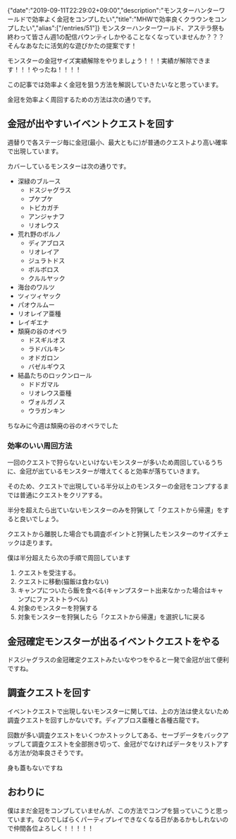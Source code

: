 {"date":"2019-09-11T22:29:02+09:00","description":"モンスターハンターワールドで効率よく金冠をコンプしたい","title":"MHWで効率良くクラウンをコンプしたい","alias":["/entries/51"]}
モンスターハンターワールド、アステラ祭も終わって皆さん週1の配信バウンティしかやることなくなっていませんか？？？そんなあなたに活気的な遊びかたの提案です！

モンスターの金冠サイズ実績解除をやりましょう！！！実績が解除できます！！！やったね！！！！

この記事では効率よく金冠を狙う方法を解説していきたいなと思っています。

金冠を効率よく周回するための方法は次の通りです。

## 金冠が出やすいイベントクエストを回す

週替りで各ステージ毎に金冠(最小、最大ともに)が普通のクエストより高い確率で出現しています。

カバーしているモンスターは次の通りです。

- 深緑のブルース
  - ドスジャグラス
  - プケプケ
  - トビカガチ
  - アンジャナフ
  - リオレウス
- 荒れ野のボルノ
  - ディアブロス
  - リオレイア
  - ジュラトドス
  - ボルボロス
  - クルルヤック
-  海台のワルツ
  - ツィツィヤック
  - パオウルムー
  - リオレイア亜種
  - レイギエナ
- 頽廃の谷のオペラ
  - ドスギルオス
  - ラドバルキン
  - オドガロン
  - バゼルギウス
- 結晶たちのロックンロール
  - ドドガマル
  - リオレウス亜種
  - ヴォルガノス
  - ウラガンキン

ちなみに今週は頽廃の谷のオペラでした

### 効率のいい周回方法

一回のクエストで狩らないといけないモンスターが多いため周回しているうちに、金冠が出ているモンスターが増えてくると効率が落ちていきます。

そのため、クエストで出現している半分以上のモンスターの金冠をコンプするまでは普通にクエストをクリアする。

半分を超えたら出ていないモンスターのみを狩猟して「クエストから帰還」をすると良いでしょう。

クエストから離脱した場合でも調査ポイントと狩猟したモンスターのサイズチェックは走ります。

僕は半分超えたら次の手順で周回しています

1. クエストを受注する。
2. クエストに移動(猫飯は食わない)
3. キャンプについたら飯を食べる(キャンプスタート出来なかった場合はキャンプにファストトラベル)
4. 対象のモンスターを狩猟する
5. 対象モンスターを狩猟したら「クエストから帰還」を選択し1に戻る

## 金冠確定モンスターが出るイベントクエストをやる

ドスジャグラスの金冠確定クエストみたいなやつをやると一発で金冠が出て便利ですね。

## 調査クエストを回す

イベントクエストで出現しないモンスターに関しては、上の方法は使えないため調査クエストを回すしかないです。ディアブロス亜種と各種古龍です。

回数が多い調査クエストをいくつかストックしてある、セーブデータをバックアップして調査クエストを全部捌き切って、金冠がでなければデータをリストアする方法が効率良さそうです。

身も蓋もないですね

##  おわりに

僕はまだ金冠をコンプしていませんが、この方法でコンプを狙っていこうと思っています。なのでしばらくパーティプレイできなくなる日があるかもしれないので仲間各位よろしく！！！！！
